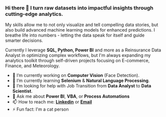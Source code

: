 ### Hi there 👋 I turn raw datasets into impactful insights through cutting-edge analytics.

My skills allow me to not only visualize and tell compelling data stories, but also build advanced machine learning models for enhanced predictions. I breathe life into numbers - letting the data speak for itself and guide smarter decisions.

Currently I leverage **SQL, Python, Power BI** and more as a Reinsurance Data Analyst in optimizing complex workflows, but I'm always expanding my analytics toolkit through self-driven projects focusing on E-commerce, Finance, and Meteorology.

- 🔭 I’m currently working on **Computer Vision** (Face Detection).
- 🌱 I’m currently learning **Selenium** & **Natural Language Processing**.
- 🤔 I’m looking for help with Job Transition from **Data Analyst** to **Data Scientist**.
- 💬 Ask me about **Power BI**, **VBA**, or **Process Automations**
- 📫 How to reach me: <a href="https://www.linkedin.com/in/juenyuh-lim" target="_blank" rel="noopener noreferrer">**Linkedin**</a> or <a href="mailto:limjuenyuh@yahoo.com" target="_blank" rel="noopener noreferrer">**Email**</a>
- ⚡ Fun fact: I'm a cat person

   

